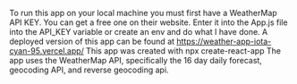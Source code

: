 To run this app on your local machine you must first have a WeatherMap API KEY. You can get a free one on their website. Enter it into the App.js file into the API_KEY variable or create an env and do what I have done.
A deployed version of this app can be found at https://weather-app-iota-cyan-95.vercel.app/
This app was created with npx create-react-app
The app uses the WeatherMap API, specifically the 16 day daily forecast, geocoding API, and reverse geocoding api.
